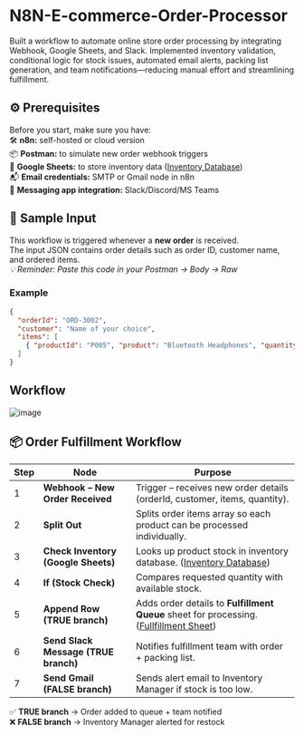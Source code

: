 # N8N-E-commerce-Order-Processor
Built a workflow to automate online store order processing by integrating Webhook, Google Sheets, and Slack. Implemented inventory validation, conditional logic for stock issues, automated email alerts, packing list generation, and team notifications—reducing manual effort and streamlining fulfillment.

## ⚙️ Prerequisites

Before you start, make sure you have:  
🛠️ **n8n:** self-hosted or cloud version    
📦 **Postman:** to simulate new order webhook triggers    
📑 **Google Sheets:** to store inventory data    ([Inventory Database](https://github.com/Hafsa-Ali/N8N---E-commerce-Order-Processor/commit/9e28e474808e94fac29d0d5044c371476909f98b))    
📬 **Email credentials:** SMTP or Gmail node in n8n  
💬 **Messaging app integration:** Slack/Discord/MS Teams    

## 📝 Sample Input

This workflow is triggered whenever a **new order** is received.  
The input JSON contains order details such as order ID, customer name, and ordered items.  
*💡 Reminder: Paste this code in your Postman → Body → Raw*
### Example
```json
{
  "orderId": "ORD-3002",
  "customer": "Name of your choice",
  "items": [
    { "productId": "P005", "product": "Bluetooth Headphones", "quantity": 25 }
  ]
}
```
## Workflow
![image](https://github.com/user-attachments/assets/71d14b23-d422-4733-ba32-35afdfd8e991)  

## 📦 Order Fulfillment Workflow

| Step | Node | Purpose |
|------|------|---------|
| 1 | **Webhook – New Order Received** | Trigger – receives new order details (orderId, customer, items, quantity). |
| 2 | **Split Out** | Splits order items array so each product can be processed individually. |
| 3 | **Check Inventory (Google Sheets)** | Looks up product stock in inventory database. ([Inventory Database](https://github.com/Hafsa-Ali/N8N---E-commerce-Order-Processor/commit/9e28e474808e94fac29d0d5044c371476909f98b)) |
| 4 | **If (Stock Check)** | Compares requested quantity with available stock. |
| 5 | **Append Row (TRUE branch)** | Adds order details to **Fulfillment Queue** sheet for processing. ([Fullfillment Sheet](https://github.com/Hafsa-Ali/N8N---E-commerce-Order-Processor/commit/9e28e474808e94fac29d0d5044c371476909f98b)) |
| 6 | **Send Slack Message (TRUE branch)** | Notifies fulfillment team with order + packing list. |
| 7 | **Send Gmail (FALSE branch)** | Sends alert email to Inventory Manager if stock is too low. |

✅ **TRUE branch** → Order added to queue + team notified  
❌ **FALSE branch** → Inventory Manager alerted for restock

